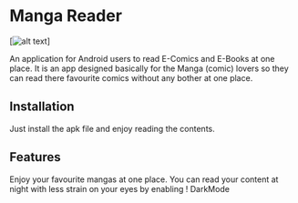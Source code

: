 # Manga Reader 
[![alt text](https://github.com/pawanabc59/mangaReader/blob/master/mangaReader/app/src/main/res/drawable-v24/luffy_icon.png "Manga Reader")]

  An application for Android users to read E-Comics and E-Books at one place. It is an app designed basically for the Manga (comic) lovers so they can read there favourite comics without any bother at one place.
 
## Installation 

  Just install the apk file and enjoy reading the contents.

## Features

  Enjoy your favourite mangas at one place.
  You can read your content at night with less strain on your eyes by enabling ! DarkMode
